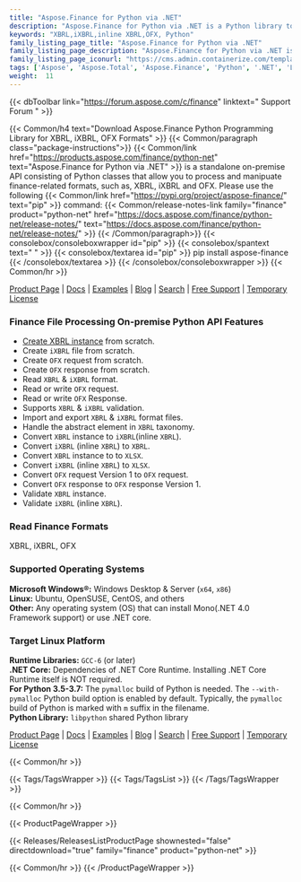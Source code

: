 ```yaml
---
title: "Aspose.Finance for Python via .NET"
description: "Aspose.Finance for Python via .NET is a Python library to manipulate finance related formats including XBRL, iXBRL and OFX. The Finance Python API allows to read, write, edit & validate finance file formats. "
keywords: "XBRL,iXBRL,inline XBRL,OFX, Python"
family_listing_page_title: "Aspose.Finance for Python via .NET"
family_listing_page_description: "Aspose.Finance for Python via .NET is a Python library to manipulate finance related formats including XBRL, iXBRL and OFX. The Finance Python API allows to read, write, edit & validate finance file formats."
family_listing_page_iconurl: "https://cms.admin.containerize.com/templates/aspose/img/products/finance/aspose_finance-for-python-net.svg"
tags: ['Aspose', 'Aspose.Total', 'Aspose.Finance', 'Python', '.NET', 'Library', 'Programming', 'Finance', 'XBRL', 'iXBRL', 'OFX', 'inline', 'convert']
weight:  11
---
```


{{< dbToolbar link="https://forum.aspose.com/c/finance" linktext=" Support Forum " >}}

{{< Common/h4 text="Download Aspose.Finance Python Programming Library for XBRL, iXBRL, OFX Formats"  >}}
{{< Common/paragraph class="package-instructions">}}
{{< Common/link href="https://products.aspose.com/finance/python-net" text="Aspose.Finance for Python via .NET"  >}} is a standalone on-premise API consisting of Python classes that allow you to process and manipuate finance-related formats, such as, XBRL, iXBRL and OFX.
Please use the following {{< Common/link href="https://pypi.org/project/aspose-finance/" text="pip"  >}} command:
{{< Common/release-notes-link family="finance" product="python-net" href="https://docs.aspose.com/finance/python-net/release-notes/" text="https://docs.aspose.com/finance/python-net/release-notes/"  >}}
{{< /Common/paragraph>}}
{{< consolebox/consoleboxwrapper id="pip" >}}
       {{< consolebox/spantext text=" " >}}
       {{< consolebox/textarea id="pip" >}} pip install aspose-finance {{< /consolebox/textarea >}}
{{< /consolebox/consoleboxwrapper >}}
{{< Common/hr >}}

[Product Page](https://products.aspose.com/finance/python-net) | [Docs](https://docs.aspose.com/finance/python-net/) | [Examples](https://github.com/aspose-finance/Aspose.finance-for-Python-via-.NET) | [Blog](https://blog.aspose.com/category/finance/) | [Search](https://search.aspose.com/) | [Free Support](https://forum.aspose.com/c/finance) | [Temporary License](https://purchase.aspose.com/temporary-license)

### Finance File Processing On-premise Python API Features

- [Create XBRL instance](https://docs.aspose.com/finance/python-net/create-xbrl-files/) from scratch.
- Create `iXBRL` file from scratch.
- Create `OFX` request from scratch.
- Create `OFX` response from scratch.
- Read `XBRL` & `iXBRL` format.
- Read or write `OFX` request.
- Read or write `OFX` Response.
- Supports `XBRL` & `iXBRL` validation.
- Import and export `XBRL` & `iXBRL` format files.
- Handle the abstract element in `XBRL` taxonomy.
- Convert `XBRL` instance to `iXBRL`(inline `XBRL`).
- Convert `iXBRL` (inline `XBRL`) to `XBRL`.
- Convert `XBRL` instance to to `XLSX`.
- Convert `iXBRL` (inline `XBRL`) to `XLSX`.
- Convert `OFX` request Version 1 to `OFX` request.
- Convert `OFX` response to `OFX` response Version 1.
- Validate `XBRL` instance.
- Validate `iXBRL` (inline `XBRL`).

### Read Finance Formats

XBRL, iXBRL, OFX

### Supported Operating Systems

**Microsoft Windows&reg;:** Windows Desktop & Server (`x64`, `x86`)\
**Linux:** Ubuntu, OpenSUSE, CentOS, and others\
**Other:** Any operating system (OS) that can install Mono(.NET 4.0 Framework support) or use .NET core.

### Target Linux Platform

**Runtime Libraries:** `GCC-6` (or later)\
**.NET Core:** Dependencies of .NET Core Runtime. Installing .NET Core Runtime itself is NOT required.\
**For Python 3.5-3.7:** The `pymalloc` build of Python is needed. The `--with-pymalloc` Python build option is enabled by default. Typically, the `pymalloc` build of Python is marked with `m` suffix in the filename.\
**Python Library:** `libpython` shared Python library

[Product Page](https://products.aspose.com/finance/python-net) | [Docs](https://docs.aspose.com/finance/python-net/) | [Examples](https://github.com/aspose-finance/Aspose.finance-for-Python-via-.NET) | [Blog](https://blog.aspose.com/category/finance/) | [Search](https://search.aspose.com/) | [Free Support](https://forum.aspose.com/c/finance) | [Temporary License](https://purchase.aspose.com/temporary-license)

{{< Common/hr >}}

{{< Tags/TagsWrapper >}}
 {{< Tags/TagsList >}}
{{< /Tags/TagsWrapper >}}

{{< Common/hr >}}

{{< ProductPageWrapper >}}
<!-- ReleasesListProductPage-->
   {{< Releases/ReleasesListProductPage shownested="false"  directdownload="true" family="finance" product="python-net" >}}
<!-- /ReleasesListProductPage-->
{{< Common/hr >}}
{{< /ProductPageWrapper >}}

